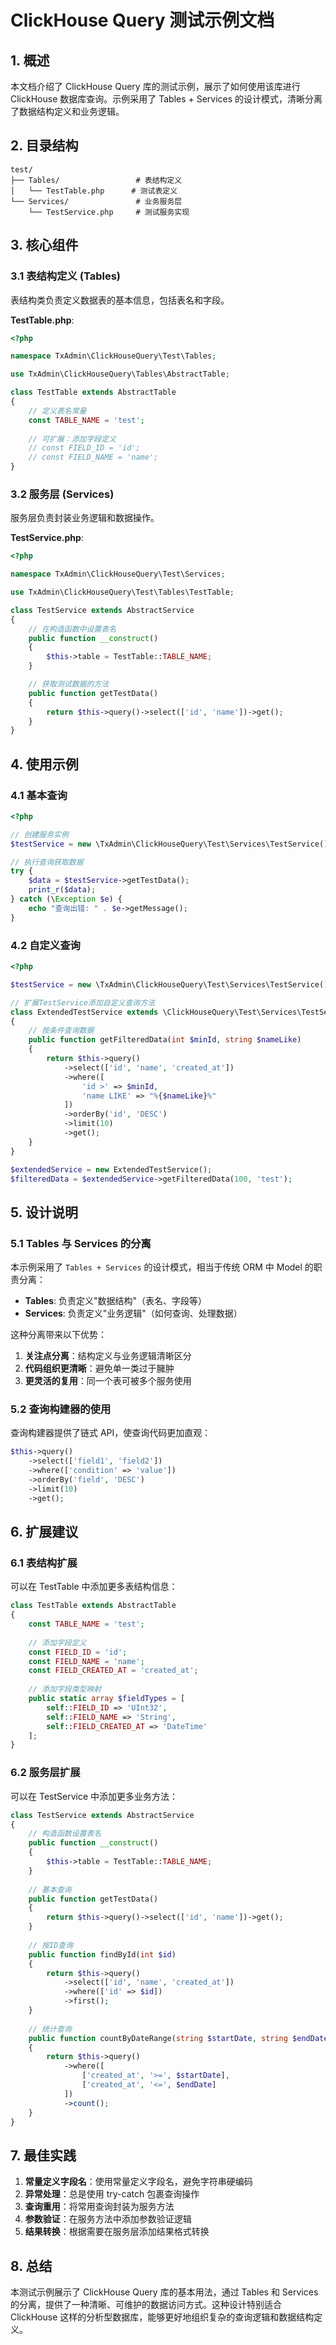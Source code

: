 # ClickHouse Query 测试示例文档

## 1. 概述

本文档介绍了 ClickHouse Query 库的测试示例，展示了如何使用该库进行 ClickHouse 数据库查询。示例采用了 Tables + Services 的设计模式，清晰分离了数据结构定义和业务逻辑。

## 2. 目录结构

```
test/
├── Tables/                 # 表结构定义
│   └── TestTable.php      # 测试表定义
└── Services/               # 业务服务层
    └── TestService.php     # 测试服务实现
```

## 3. 核心组件

### 3.1 表结构定义 (Tables)

表结构类负责定义数据表的基本信息，包括表名和字段。

**TestTable.php**:
```php
<?php

namespace TxAdmin\ClickHouseQuery\Test\Tables;

use TxAdmin\ClickHouseQuery\Tables\AbstractTable;

class TestTable extends AbstractTable
{
    // 定义表名常量
    const TABLE_NAME = 'test';
    
    // 可扩展：添加字段定义
    // const FIELD_ID = 'id';
    // const FIELD_NAME = 'name';
}
```

### 3.2 服务层 (Services)

服务层负责封装业务逻辑和数据操作。

**TestService.php**:
```php
<?php

namespace TxAdmin\ClickHouseQuery\Test\Services;

use TxAdmin\ClickHouseQuery\Test\Tables\TestTable;

class TestService extends AbstractService
{
    // 在构造函数中设置表名
    public function __construct()
    {
        $this->table = TestTable::TABLE_NAME;
    }

    // 获取测试数据的方法
    public function getTestData()
    {
        return $this->query()->select(['id', 'name'])->get();
    }
}
```

## 4. 使用示例

### 4.1 基本查询

```php
<?php

// 创建服务实例
$testService = new \TxAdmin\ClickHouseQuery\Test\Services\TestService();

// 执行查询获取数据
try {
    $data = $testService->getTestData();
    print_r($data);
} catch (\Exception $e) {
    echo "查询出错: " . $e->getMessage();
}
```

### 4.2 自定义查询

```php
<?php

$testService = new \TxAdmin\ClickHouseQuery\Test\Services\TestService();

// 扩展TestService添加自定义查询方法
class ExtendedTestService extends \ClickHouseQuery\Test\Services\TestService 
{
    // 按条件查询数据
    public function getFilteredData(int $minId, string $nameLike)
    {
        return $this->query()
            ->select(['id', 'name', 'created_at'])
            ->where([
                'id >' => $minId,
                'name LIKE' => "%{$nameLike}%"
            ])
            ->orderBy('id', 'DESC')
            ->limit(10)
            ->get();
    }
}

$extendedService = new ExtendedTestService();
$filteredData = $extendedService->getFilteredData(100, 'test');
```

## 5. 设计说明

### 5.1 Tables 与 Services 的分离

本示例采用了 `Tables + Services` 的设计模式，相当于传统 ORM 中 Model 的职责分离：

- **Tables**: 负责定义"数据结构"（表名、字段等）
- **Services**: 负责定义"业务逻辑"（如何查询、处理数据）

这种分离带来以下优势：

1. **关注点分离**：结构定义与业务逻辑清晰区分
2. **代码组织更清晰**：避免单一类过于臃肿
3. **更灵活的复用**：同一个表可被多个服务使用

### 5.2 查询构建器的使用

查询构建器提供了链式 API，使查询代码更加直观：

```php
$this->query()
    ->select(['field1', 'field2'])
    ->where(['condition' => 'value'])
    ->orderBy('field', 'DESC')
    ->limit(10)
    ->get();
```

## 6. 扩展建议

### 6.1 表结构扩展

可以在 TestTable 中添加更多表结构信息：

```php
class TestTable extends AbstractTable
{
    const TABLE_NAME = 'test';
    
    // 添加字段定义
    const FIELD_ID = 'id';
    const FIELD_NAME = 'name';
    const FIELD_CREATED_AT = 'created_at';
    
    // 添加字段类型映射
    public static array $fieldTypes = [
        self::FIELD_ID => 'UInt32',
        self::FIELD_NAME => 'String',
        self::FIELD_CREATED_AT => 'DateTime'
    ];
}
```

### 6.2 服务层扩展

可以在 TestService 中添加更多业务方法：

```php
class TestService extends AbstractService
{
    // 构造函数设置表名
    public function __construct()
    {
        $this->table = TestTable::TABLE_NAME;
    }
    
    // 基本查询
    public function getTestData()
    {
        return $this->query()->select(['id', 'name'])->get();
    }
    
    // 按ID查询
    public function findById(int $id)
    {
        return $this->query()
            ->select(['id', 'name', 'created_at'])
            ->where(['id' => $id])
            ->first();
    }
    
    // 统计查询
    public function countByDateRange(string $startDate, string $endDate)
    {
        return $this->query()
            ->where([
                ['created_at', '>=', $startDate],
                ['created_at', '<=', $endDate]
            ])
            ->count();
    }
}
```

## 7. 最佳实践

1. **常量定义字段名**：使用常量定义字段名，避免字符串硬编码
2. **异常处理**：总是使用 try-catch 包裹查询操作
3. **查询重用**：将常用查询封装为服务方法
4. **参数验证**：在服务方法中添加参数验证逻辑
5. **结果转换**：根据需要在服务层添加结果格式转换

## 8. 总结

本测试示例展示了 ClickHouse Query 库的基本用法，通过 Tables 和 Services 的分离，提供了一种清晰、可维护的数据访问方式。这种设计特别适合 ClickHouse 这样的分析型数据库，能够更好地组织复杂的查询逻辑和数据结构定义。

